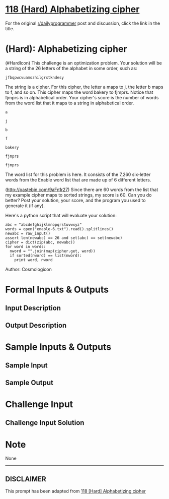 # [118 (Hard) Alphabetizing cipher](https://www.reddit.com/r/dailyprogrammer/comments/178vsz/012513_challenge_118_hard_alphabetizing_cipher/)

For the original [r/dailyprogrammer](https://www.reddit.com/r/dailyprogrammer/) post and discussion, click the link in the title.

#  (Hard): Alphabetizing cipher
(#HardIcon)
This challenge is an optimization problem. Your solution will be a string of the 26 letters of the alphabet in some order, such as:


```
jfbqpwcvuamozhilgrxtkndesy
```
The string is a cipher. For this cipher, the letter a maps to j, the letter b maps to f, and so on. This cipher maps the word bakery to fjmprs. Notice that fjmprs is in alphabetical order. Your cipher's score is the number of words from the word list that it maps to a string in alphabetical order.


```
a
```

```
j
```

```
b
```

```
f
```

```
bakery
```

```
fjmprs
```

```
fjmprs
```
The word list for this problem is here. It consists of the 7,260 six-letter words from the Enable word list that are made up of 6 different letters.

(http://pastebin.com/9aFn1r27)
Since there are 60 words from the list that my example cipher maps to sorted strings, my score is 60. Can you do better? Post your solution, your score, and the program you used to generate it (if any).

Here's a python script that will evaluate your solution:


```
abc = "abcdefghijklmnopqrstuvwxyz"
words = open("enable-6.txt").read().splitlines()
newabc = raw_input()
assert len(newabc) == 26 and set(abc) == set(newabc)
cipher = dict(zip(abc, newabc))
for word in words:
  nword = "".join(map(cipher.get, word))
  if sorted(nword) == list(nword):
    print word, nword
```
Author: Cosmologicon

# Formal Inputs & Outputs
## Input Description
<Field to be removed>

## Output Description
<Field to be removed> 

# Sample Inputs & Outputs
## Sample Input
<Field to be removed> 

## Sample Output
<Field to be removed> 

# Challenge Input
<Field to be removed> 

## Challenge Input Solution
<Field to be removed> 

# Note
None


----
## **DISCLAIMER**
This prompt has been adapted from [118 [Hard] Alphabetizing cipher](https://www.reddit.com/r/dailyprogrammer/comments/178vsz/012513_challenge_118_hard_alphabetizing_cipher/
)
